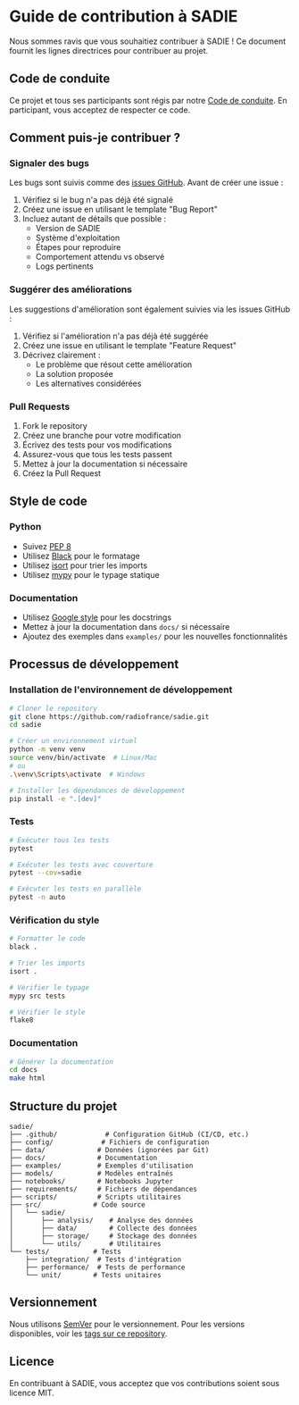 # Guide de contribution à SADIE

Nous sommes ravis que vous souhaitiez contribuer à SADIE ! Ce document fournit les lignes directrices pour contribuer au projet.

## Code de conduite

Ce projet et tous ses participants sont régis par notre [Code de conduite](CODE_OF_CONDUCT.md). En participant, vous acceptez de respecter ce code.

## Comment puis-je contribuer ?

### Signaler des bugs

Les bugs sont suivis comme des [issues GitHub](https://github.com/radiofrance/sadie/issues). Avant de créer une issue :

1. Vérifiez si le bug n'a pas déjà été signalé
2. Créez une issue en utilisant le template "Bug Report"
3. Incluez autant de détails que possible :
   - Version de SADIE
   - Système d'exploitation
   - Étapes pour reproduire
   - Comportement attendu vs observé
   - Logs pertinents

### Suggérer des améliorations

Les suggestions d'amélioration sont également suivies via les issues GitHub :

1. Vérifiez si l'amélioration n'a pas déjà été suggérée
2. Créez une issue en utilisant le template "Feature Request"
3. Décrivez clairement :
   - Le problème que résout cette amélioration
   - La solution proposée
   - Les alternatives considérées

### Pull Requests

1. Fork le repository
2. Créez une branche pour votre modification
3. Écrivez des tests pour vos modifications
4. Assurez-vous que tous les tests passent
5. Mettez à jour la documentation si nécessaire
6. Créez la Pull Request

## Style de code

### Python

- Suivez [PEP 8](https://www.python.org/dev/peps/pep-0008/)
- Utilisez [Black](https://github.com/psf/black) pour le formatage
- Utilisez [isort](https://pycqa.github.io/isort/) pour trier les imports
- Utilisez [mypy](http://mypy-lang.org/) pour le typage statique

### Documentation

- Utilisez [Google style](https://google.github.io/styleguide/pyguide.html#38-comments-and-docstrings) pour les docstrings
- Mettez à jour la documentation dans `docs/` si nécessaire
- Ajoutez des exemples dans `examples/` pour les nouvelles fonctionnalités

## Processus de développement

### Installation de l'environnement de développement

```bash
# Cloner le repository
git clone https://github.com/radiofrance/sadie.git
cd sadie

# Créer un environnement virtuel
python -m venv venv
source venv/bin/activate  # Linux/Mac
# ou
.\venv\Scripts\activate  # Windows

# Installer les dépendances de développement
pip install -e ".[dev]"
```

### Tests

```bash
# Exécuter tous les tests
pytest

# Exécuter les tests avec couverture
pytest --cov=sadie

# Exécuter les tests en parallèle
pytest -n auto
```

### Vérification du style

```bash
# Formatter le code
black .

# Trier les imports
isort .

# Vérifier le typage
mypy src tests

# Vérifier le style
flake8
```

### Documentation

```bash
# Générer la documentation
cd docs
make html
```

## Structure du projet

```
sadie/
├── .github/            # Configuration GitHub (CI/CD, etc.)
├── config/            # Fichiers de configuration
├── data/             # Données (ignorées par Git)
├── docs/             # Documentation
├── examples/         # Exemples d'utilisation
├── models/           # Modèles entraînés
├── notebooks/        # Notebooks Jupyter
├── requirements/     # Fichiers de dépendances
├── scripts/          # Scripts utilitaires
├── src/             # Code source
│   └── sadie/
│       ├── analysis/    # Analyse des données
│       ├── data/        # Collecte des données
│       ├── storage/     # Stockage des données
│       └── utils/       # Utilitaires
└── tests/           # Tests
    ├── integration/  # Tests d'intégration
    ├── performance/  # Tests de performance
    └── unit/        # Tests unitaires
```

## Versionnement

Nous utilisons [SemVer](http://semver.org/) pour le versionnement. Pour les versions disponibles, voir les [tags sur ce repository](https://github.com/radiofrance/sadie/tags).

## Licence

En contribuant à SADIE, vous acceptez que vos contributions soient sous licence MIT. 